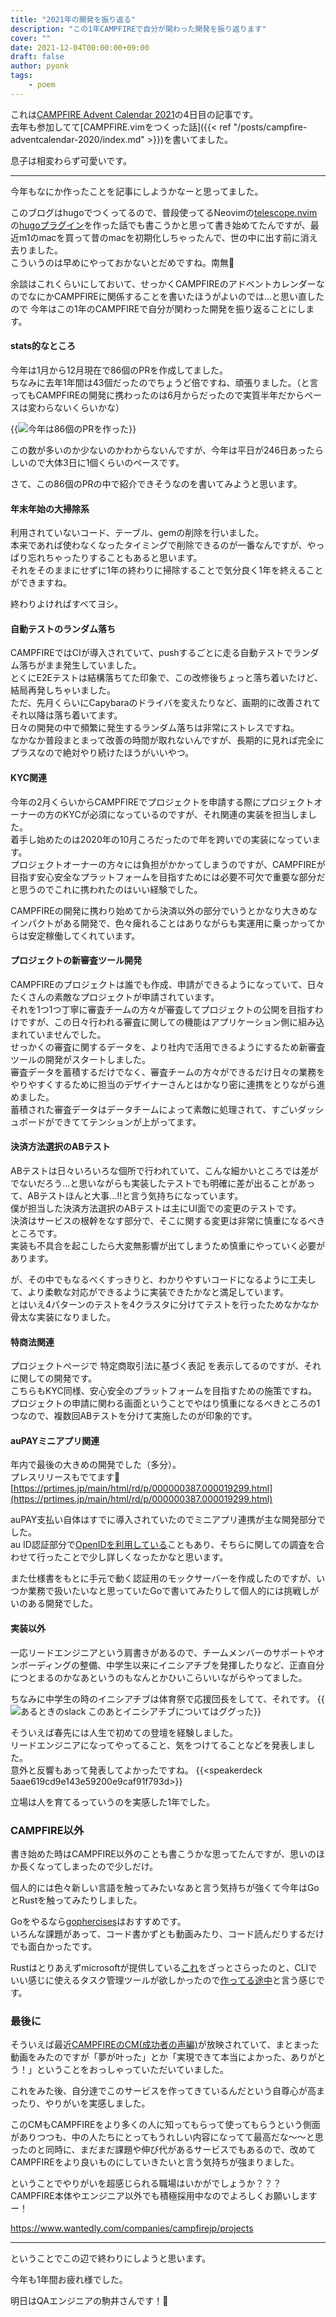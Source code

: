 ```yaml
---
title: "2021年の開発を振り返る"
description: "この1年CAMPFIREで自分が関わった開発を振り返ります"
cover: ""
date: 2021-12-04T00:00:00+09:00
draft: false
author: pyonk
tags:
    - poem
---
```


これは[CAMPFIRE Advent Calendar 2021](https://qiita.com/advent-calendar/2021/campfire)の4日目の記事です。  
去年も参加してて[CAMPFIRE.vimをつくった話]({{< ref "/posts/campfire-adventcalendar-2020/index.md" >}})を書いてました。

息子は相変わらず可愛いです。

---

今年もなにか作ったことを記事にしようかなーと思ってました。

このブログはhugoでつくってるので、普段使ってるNeovimの[telescope.nvim](https://github.com/nvim-telescope/telescope.nvim)の[hugoプラグイン](https://github.com/pyonk/telescope-hugo.nvim)を作った話でも書こうかと思って書き始めてたんですが、最近m1のmacを買って昔のmacを初期化しちゃったんで、世の中に出す前に消え去りました。  
こういうのは早めにやっておかないとだめですね。南無🙏

余談はこれくらいにしておいて、せっかくCAMPFIREのアドベントカレンダーなのでなにかCAMPFIREに関係することを書いたほうがよいのでは...と思い直したので
今年はこの1年のCAMPFIREで自分が関わった開発を振り返ることにします。


#### stats的なところ
今年は1月から12月現在で86個のPRを作成してました。  
ちなみに去年1年間は43個だったのでちょうど倍ですね、頑張りました。（と言ってもCAMPFIREの開発に携わったのは6月からだったので実質半年だからペースは変わらないくらいかな）


{{<img src="images/pr-amount.png" title="今年は86個のPRを作った">}}


この数が多いのか少ないのかわからないんですが、今年は平日が246日あったらしいので大体3日に1個くらいのペースです。

さて、この86個のPRの中で紹介できそうなのを書いてみようと思います。

#### 年末年始の大掃除系

利用されていないコード、テーブル、gemの削除を行いました。  
本来であれば使わなくなったタイミングで削除できるのが一番なんですが、やっぱり忘れちゃったりすることもあると思います。  
それをそのままにせずに1年の終わりに掃除することで気分良く1年を終えることができますね。  

終わりよければすべてヨシ。

#### 自動テストのランダム落ち

CAMPFIREではCIが導入されていて、pushするごとに走る自動テストでランダム落ちがまま発生していました。  
とくにE2Eテストは結構落ちてた印象で、この改修後ちょっと落ち着いたけど、結局再発しちゃいました。  
ただ、先月くらいにCapybaraのドライバを変えたりなど、画期的に改善されてそれ以降は落ち着いてます。  
日々の開発の中で頻繁に発生するランダム落ちは非常にストレスですね。  
なかなか普段まとまって改善の時間が取れないんですが、長期的に見れば完全にプラスなので絶対やり続けたほうがいいやつ。

#### KYC関連

今年の2月くらいからCAMPFIREでプロジェクトを申請する際にプロジェクトオーナーの方のKYCが必須になっているのですが、それ関連の実装を担当しました。  
着手し始めたのは2020年の10月ころだったので年を跨いでの実装になっています。  
プロジェクトオーナーの方々には負担がかかってしまうのですが、CAMPFIREが目指す安心安全なプラットフォームを目指すためには必要不可欠で重要な部分だと思うのでこれに携われたのはいい経験でした。  

CAMPFIREの開発に携わり始めてから決済以外の部分でいうとかなり大きめなインパクトがある開発で、色々痺れることはありながらも実運用に乗っかってからは安定稼働してくれています。  

#### プロジェクトの新審査ツール開発

CAMPFIREのプロジェクトは誰でも作成、申請ができるようになっていて、日々たくさんの素敵なプロジェクトが申請されています。  
それを1つ1つ丁寧に審査チームの方々が審査してプロジェクトの公開を目指すわけですが、この日々行われる審査に関しての機能はアプリケーション側に組み込まれていませんでした。  
せっかくの審査に関するデータを、より社内で活用できるようにするため新審査ツールの開発がスタートしました。  
審査データを蓄積するだけでなく、審査チームの方々ができるだけ日々の業務をやりやすくするために担当のデザイナーさんとはかなり密に連携をとりながら進めました。  
蓄積された審査データはデータチームによって素敵に処理されて、すごいダッシュボードができててテンションが上がってます。

#### 決済方法選択のABテスト

ABテストは日々いろいろな個所で行われていて、こんな細かいところでは差がでないだろう...と思いながらも実装したテストでも明確に差が出ることがあって、ABテストほんと大事...!!と言う気持ちになっています。  
僕が担当した決済方法選択のABテストは主にUI面での変更のテストです。  
決済はサービスの根幹をなす部分で、そこに関する変更は非常に慎重になるべきところです。  
実装も不具合を起こしたら大変無影響が出てしまうため慎重にやっていく必要があります。

が、その中でもなるべくすっきりと、わかりやすいコードになるように工夫して、より柔軟な対応ができるように実装できたかなと満足しています。  
とはいえ4パターンのテストを4クラスタに分けてテストを行ったためなかなか骨太な実装になりました。

#### 特商法関連

プロジェクトページで 特定商取引法に基づく表記 を表示してるのですが、それに関しての開発です。  
こちらもKYC同様、安心安全のプラットフォームを目指すための施策ですね。  
プロジェクトの申請に関わる画面ということでやはり慎重になるべきところの1つなので、複数回ABテストを分けて実施したのが印象的です。  

#### auPAYミニアプリ関連

年内で最後の大きめの開発でした（多分）。  
プレスリリースもでてます🎉  
[https://prtimes.jp/main/html/rd/p/000000387.000019299.html](https://prtimes.jp/main/html/rd/p/000000387.000019299.html)

auPAY支払い自体はすでに導入されていたのでミニアプリ連携が主な開発部分でした。  
au ID認証部分で[OpenIDを利用している](https://id.auone.jp/id/pc/help/idlogin/2.html)こともあり、そちらに関しての調査を合わせて行ったことで少し詳しくなったかなと思います。  

また仕様書をもとに手元で動く認証用のモックサーバーを作成したのですが、いつか業務で扱いたいなと思っていたGoで書いてみたりして個人的には挑戦しがいのある開発でした。

#### 実装以外

一応リードエンジニアという肩書きがあるので、チームメンバーのサポートやオンボーディングの整備、中学生以来にイニシアチブを発揮したりなど、正直自分につとまるのかなあというのもなんとかひいこらいいながらやってました。

ちなみに中学生の時のイニシアチブは体育祭で応援団長をしてて、それです。
{{<img src="images/initiative.png" title="あるときのslack このあとイニシアチブについてはググった">}}

そういえば春先には人生で初めての登壇を経験しました。  
リードエンジニアになってやってること、気をつけてることなどを発表しました。  
意外と反響もあって発表してよかったですね。
{{<speakerdeck 5aae619cd9e143e59200e9caf91f793d>}}

立場は人を育てるっていうのを実感した1年でした。

### CAMPFIRE以外

書き始めた時はCAMPFIRE以外のことも書こうかな思ってたんですが、思いのほか長くなってしまったので少しだけ。  

個人的には色々新しい言語を触ってみたいなあと言う気持ちが強くて今年はGoとRustを触ってみたりしました。

Goをやるなら[gophercises](https://gophercises.com/)はおすすめです。  
いろんな課題があって、コード書かずとも動画みたり、コード読んだりするだけでも面白かったです。

Rustはとりあえずmicrosoftが提供している[これ](https://docs.microsoft.com/ja-jp/learn/paths/rust-first-steps/)をざっとさらったのと、CLIでいい感じに使えるタスク管理ツールが欲しかったので[作ってる途中](https://github.com/pyonk/dan-task-ddd)と言う感じです。

### 最後に

そういえば最近[CAMPFIREのCM(成功者の声編)](https://www.youtube.com/playlist?list=PL-8i2hYkhBmE--6LslAVScN7a89aFnEH5)が放映されていて、まとまった動画をみたのですが「夢が叶った」とか「実現できて本当によかった、ありがとう！」ということをおっしゃっていただいていました。

これをみた後、自分達でこのサービスを作ってきているんだという自尊心が高まったり、やりがいを実感しました。

このCMもCAMPFIREをより多くの人に知ってもらって使ってもらうという側面がありつつも、中の人たちにとってもうれしい内容になってて最高だな〜〜と思ったのと同時に、まだまだ課題や伸び代があるサービスでもあるので、改めてCAMPFIREをより良いものにしていきたいと言う気持ちが強まりました。

ということでやりがいを超感じられる職場はいかがでしょうか？？？  
CAMPFIRE本体やエンジニア以外でも積極採用中なのでよろしくお願いしますー！

https://www.wantedly.com/companies/campfirejp/projects


---

ということでこの辺で終わりにしようと思います。

今年も1年間お疲れ様でした。

明日はQAエンジニアの駒井さんです！🙌
